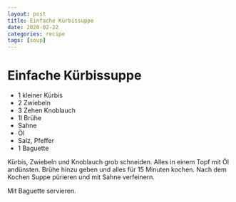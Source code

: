 ```yaml
---
layout: post
title: Einfache Kürbissuppe
date: 2020-02-22
categories: recipe
tags: [soup]
---
```

# Einfache Kürbissuppe

- 1 kleiner Kürbis
- 2 Zwiebeln
- 3 Zehen Knoblauch
- 1l Brühe
- Sahne
- Öl
- Salz, Pfeffer
- 1 Baguette

Kürbis, Zwiebeln und Knoblauch grob schneiden.
Alles in einem Topf mit Öl andünsten.
Brühe hinzu geben und alles für 15 Minuten kochen.
Nach dem Kochen Suppe pürieren und mit Sahne verfeinern.

Mit Baguette servieren.
